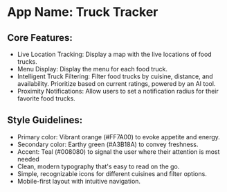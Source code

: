 # **App Name**: Truck Tracker

## Core Features:

- Live Location Tracking: Display a map with the live locations of food trucks.
- Menu Display: Display the menu for each food truck.
- Intelligent Truck Filtering: Filter food trucks by cuisine, distance, and availability. Prioritize based on current ratings, powered by an AI tool.
- Proximity Notifications: Allow users to set a notification radius for their favorite food trucks.

## Style Guidelines:

- Primary color: Vibrant orange (#FF7A00) to evoke appetite and energy.
- Secondary color: Earthy green (#A3B18A) to convey freshness.
- Accent: Teal (#008080) to signal the user where their attention is most needed
- Clean, modern typography that's easy to read on the go.
- Simple, recognizable icons for different cuisines and filter options.
- Mobile-first layout with intuitive navigation.